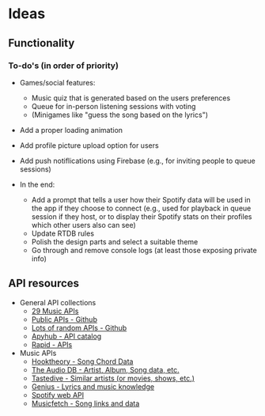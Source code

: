 # Ideas

## Functionality

### To-do's (in order of priority)

- Games/social features:

  - Music quiz that is generated based on the users preferences
  - Queue for in-person listening sessions with voting
  - (Minigames like "guess the song based on the lyrics")

- Add a proper loading animation

- Add profile picture upload option for users

- Add push notiflications using Firebase (e.g., for inviting people to queue sessions)

- In the end:
  - Add a prompt that tells a user how their Spotify data will be used in the app
    if they choose to connect (e.g., used for playback in queue session if they host,
    or to display their Spotify stats on their profiles which other users also can see)
  - Update RTDB rules
  - Polish the design parts and select a suitable theme
  - Go through and remove console logs (at least those exposing private info)

## API resources

- General API collections
  - [29 Music APIs](https://publicapis.dev/category/music)
  - [Public APIs - Github](https://github.com/public-apis/public-apis)
  - [Lots of random APIs - Github](https://github.com/whizkydee/Awesome-APIs)
  - [Apyhub - API catalog](https://apyhub.com/catalog?ref=public_apis&utm_medium=website)
  - [Rapid - APIs](https://rapidapi.com/hub)
- Music APIs
  - [Hooktheory - Song Chord Data](https://www.hooktheory.com/api/trends/docs)
  - [The Audio DB - Artist, Album, Song data, etc.](https://www.theaudiodb.com/api_guide.php?ref=public_apis&utm_medium=website)
  - [Tastedive - Similar artists (or movies, shows, etc.)](https://tastedive.com/read/api?ref=public_apis&utm_medium=website)
  - [Genius - Lyrics and music knowledge](https://docs.genius.com/?ref=public_apis&utm_medium=website)
  - [Spotify web API](https://developer.spotify.com/documentation/web-api?ref=public_apis&utm_medium=website)
  - [Musicfetch - Song links and data](https://musicfetch.io/)
